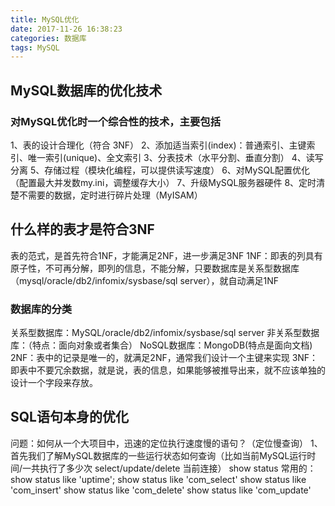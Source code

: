 ```yaml
---
title: MySQL优化
date: 2017-11-26 16:38:23
categories: 数据库
tags: MySQL
---
```

## MySQL数据库的优化技术
### 对MySQL优化时一个综合性的技术，主要包括
1、表的设计合理化（符合 3NF）
2、添加适当索引(index)：普通索引、主键索引、唯一索引(unique)、全文索引
3、分表技术（水平分割、垂直分割）
4、读写分离
5、存储过程（模块化编程，可以提供读写速度）
6、对MySQL配置优化（配置最大并发数my.ini，调整缓存大小）
7、升级MySQL服务器硬件
8、定时清楚不需要的数据，定时进行碎片处理（MyISAM）
## 什么样的表才是符合3NF
表的范式，是首先符合1NF，才能满足2NF，进一步满足3NF
1NF：即表的列具有原子性，不可再分解，即列的信息，不能分解，只要数据库是关系型数据库（mysql/oracle/db2/infomix/sysbase/sql server），就自动满足1NF
### 数据库的分类
关系型数据库：MySQL/oracle/db2/infomix/sysbase/sql server
非关系型数据库：（特点：面向对象或者集合）
NoSQL数据库：MongoDB(特点是面向文档)
2NF：表中的记录是唯一的，就满足2NF，通常我们设计一个主键来实现
3NF：即表中不要冗余数据，就是说，表的信息，如果能够被推导出来，就不应该单独的设计一个字段来存放。
## SQL语句本身的优化
问题：如何从一个大项目中，迅速的定位执行速度慢的语句？（定位慢查询）
1、首先我们了解MySQL数据库的一些运行状态如何查询（比如当前MySQL运行时间/一共执行了多少次 select/update/delete 当前连接）
show status
常用的：
show status like 'uptime';
show status like 'com_select'   show status like 'com_insert'  show status like 'com_delete'  show status like 'com_update'